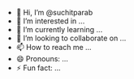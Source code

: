 - 👋 Hi, I’m @suchitparab
- 👀 I’m interested in ...
- 🌱 I’m currently learning ...
- 💞️ I’m looking to collaborate on ...
- 📫 How to reach me ...
- 😄 Pronouns: ...
- ⚡ Fun fact: ...

<!---
suchitparab/suchitparab is a ✨ special ✨ repository because its `README.md` (this file) appears on your GitHub profile.
You can click the Preview link to take a look at your changes.
--->
